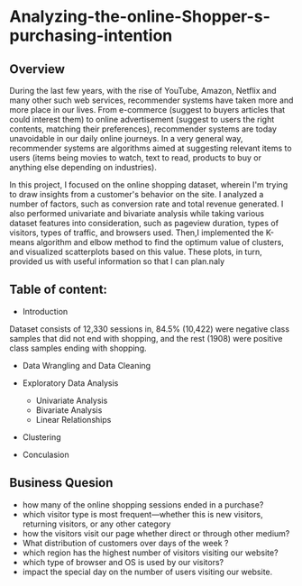 # Analyzing-the-online-Shopper-s-purchasing-intention
## Overview ##

During the last few years, with the rise of YouTube, Amazon, Netflix and many other such web services, recommender systems have taken more and more place in our lives. From e-commerce (suggest to buyers articles that could interest them) to online advertisement (suggest to users the right contents, matching their preferences), recommender systems are today unavoidable in our daily online journeys.
In a very general way, recommender systems are algorithms aimed at suggesting relevant items to users (items being movies to watch, text to read, products to buy or anything else depending on industries).

In this project, I focused on the online shopping dataset, wherein I'm trying to draw insights from a customer's behavior on the site. I analyzed a number of factors, such as conversion rate and total revenue generated.
I also performed univariate and bivariate analysis while taking various dataset features into consideration, such as pageview duration, types of visitors, types of traffic, and browsers used. Then,I implemented the K-means algorithm and elbow method to find the optimum value of clusters, and visualized scatterplots based on this value. These plots, in turn, provided us with useful information so that I can plan.naly



## Table of content: ##
* Introduction

Dataset consists of 12,330 sessions in, 84.5% (10,422) were negative class samples that did not end with shopping, and the rest (1908) were positive class samples ending with shopping.



* Data Wrangling and Data Cleaning
* Exploratory Data Analysis
     * Univariate Analysis
     * Bivariate Analysis
     * Linear Relationships
     
* Clustering
* Conculasion


## Business Quesion ##
 * how many of the online shopping sessions ended in a purchase?
 * which visitor type is most frequent—whether this is new visitors, returning visitors, or any other category
 * how the visitors visit our page whether direct or through other medium?
 * What distribution of customers over days of the week ?
 * which region has the highest number of visitors visiting our website?
 * which type of browser and OS is used by our visitors?
 * impact the special day on the number of users visiting our website.

